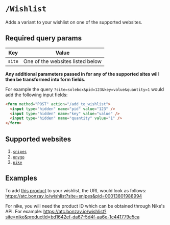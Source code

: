 # `/Wishlist`

Adds a variant to your wishlist on one of the supported websites.

## Required query params

| Key    | Value                            |
| ------ | -------------------------------- |
| `site` | One of the websites listed below |

**Any additional parameters passed in for any of the supported sites will then be transformed into form fields.**

For example the query `?site=solebox&pid=123&key=value&quantity=1` would add the following input fields:

```html
<form method="POST" action="/add_to_wishlist">
  <input type="hidden" name="pid" value="123" />
  <input type="hidden" name="key" value="value" />
  <input type="hidden" name="quantity" value="1" />
</form>
```

## Supported websites

1. [`snipes`](https://www.snipes.com/)
2. [`onygo`](https://www.onygo.com/)
3. [`nike`](https://www.nike.com/)

## Examples

To add [this product](https://www.snipes.com/p/snipes-medium_logo_basketball_%28size_7%29-orange-00013801988994.html) to your wishlist, the URL would look as follows:
https://atc.bonzay.io/wishlist?site=snipes&pid=00013801988994

For nike, you will need the product ID which can be obtained through Nike's API. For example: https://atc.bonzay.io/wishlist?site=nike&productId=bd1642ef-da67-5d4f-aa6e-1c441779e5ca
